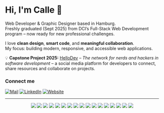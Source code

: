 # Hi, I'm Calle 👋

Web Developer & Graphic Designer based in Hamburg.  
Freshly graduated (Sept 2025) from DCI’s Full-Stack Web Development program – now ready for new professional challenges.

I love **clean design**, **smart code**, and **meaningful collaboration**.  
My focus: building modern, responsive, and accessible web applications.

💡 **Capstone Project 2025:** [HelloDev](https://github.com/your-hellodev-link) – *The network for nerds and hackers in software development* – a social media platform for developers to connect, share resources and collaborate on projects.

### Connect me

[![Mail](https://img.shields.io/badge/email-hey@cmgoersch.com-5c489b?style=flat&logo=gmail&logoColor=white)](mailto:hey@cmgoersch.com)
[![LinkedIn](https://img.shields.io/badge/LinkedIn-calle--goersch-0077b5?style=flat&logo=linkedin&logoColor=white)](https://www.linkedin.com/in/calle-goersch/)
[![Website](https://img.shields.io/badge/Website-cmgoersch.com-161b22?style=flat&logo=google-chrome&logoColor=white)](https://cmgoersch.com)

---

<p align="center">
  <img src="https://img.shields.io/badge/Next.js-000?style=flat&logo=next.js&logoColor=white" />
  <img src="https://img.shields.io/badge/React-000?style=flat&logo=react&logoColor=white" />
  <img src="https://img.shields.io/badge/TypeScript-000?style=flat&logo=typescript&logoColor=white" />
  <img src="https://img.shields.io/badge/JavaScript-000?style=flat&logo=javascript&logoColor=white" />
  <img src="https://img.shields.io/badge/CSS-000?style=flat&logo=css3&logoColor=white" />
  <img src="https://img.shields.io/badge/Tailwind_CSS-000?style=flat&logo=tailwind-css&logoColor=white" />
  <img src="https://img.shields.io/badge/Node.js-000?style=flat&logo=node.js&logoColor=white" />
  <img src="https://img.shields.io/badge/Express.js-000?style=flat&logo=express&logoColor=white" />
  <img src="https://img.shields.io/badge/MongoDB-000?style=flat&logo=mongodb&logoColor=white" />
  <img src="https://img.shields.io/badge/API-000?style=flat&logo=fastapi&logoColor=white" />
  <img src="https://img.shields.io/badge/Responsive_Design-000?style=flat&logo=responsive-design&logoColor=white" />
  <img src="https://img.shields.io/badge/Git-000?style=flat&logo=git&logoColor=white" />
  <img src="https://img.shields.io/badge/GitHub-000?style=flat&logo=github&logoColor=white" />
  <img src="https://img.shields.io/badge/Git_Workflow-000?style=flat&logo=git&logoColor=white" />
  <img src="https://img.shields.io/badge/CI%2FCD-000?style=flat&logo=vercel&logoColor=white" />
  <img src="https://img.shields.io/badge/Vercel-000?style=flat&logo=vercel&logoColor=white" />
  <img src="https://img.shields.io/badge/WordPress-000?style=flat&logo=wordpress&logoColor=white" />
</p>
